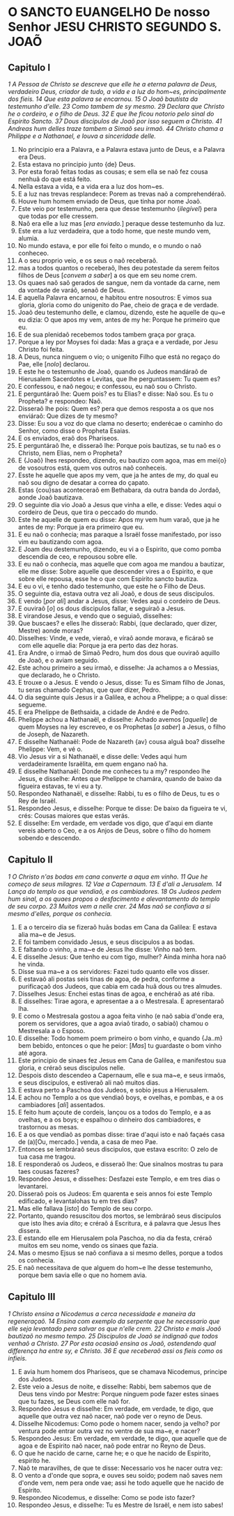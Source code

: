 # O SANCTO EUANGELHO De nosso Senhor JESU CHRISTO SEGUNDO S. JOAÕ

## Capitulo I

_1 A Pessoa de Christo se descreve que elle he a eterna palavra de Deus, verdadeiro Deus, criador de tudo, a vida e a luz do hom~es, principalmente dos fieis. 14 Que esta palavra se encarnou. 15 O Joaõ bautista da testemunho d'elle. 23 Como tambem de sy mesmo. 29 Declara que Christo he o cordeiro, e o filho de Deus. 32 E que lhe ficou notorio pelo sinal do Espirito Sancto. 37 Dous discipulos de Joaõ por isso seguem a Christo. 41 Andreas hum delles traze tambem a Simaõ seu irmaõ. 44 Christo chama a Philippe e a Nathanael, e louva a sinceridade delle._

1. No principio era a Palavra, e a Palavra estava junto de Deus, e a Palavra era Deus.
2. Esta estava no principio junto {de} Deus.
3. Por esta foraõ feitas todas as cousas; e sem ella se naõ fez cousa nenhuã do que está feito.
4. Nella estava a vida, e a vida era a luz dos hom~es.
5. E a luz nas trevas resplandece: Porem as trevas naõ a comprehendéraõ.
6. Houve hum homem enviado de Deus, que tinha por nome Joaõ.
7. Este veio por testemunho, pera que desse testemunho {_ilegível_} pera que todas por elle cressem.
8. Naõ era elle a luz mas [_era enviado._] peraque desse testemunho da luz.
9. Este era a luz verdadeira, que a todo home, que neste mundo vem, alumia.
10. No mundo estava, e por elle foi feito o mundo, e o mundo o naõ conheceo.
11. A o seu proprio veio, e os seus o naõ receberaõ.
12. mas a todos quantos o receberaõ, lhes deu potestade da serem feitos filhos de Deus [_convem a saber_] a os que em seu nome crem.
13. Os quaes naõ saõ gerados de sangue, nem da vontade da carne, nem da vontade de varáõ, senaõ de Deus.
14. E aquella Palavra encarnou, e habitou entre nosoutros: E vimos sua gloria, gloria como do unigenito do Pae, cheio de graça e de verdade.
15. Joaõ deu testemunho delle, e clamou, dizendo, este he aquelle de qu~e eu dizia: O que apos my vem, antes de my he: Porque he primeiro que eu.
16. E de sua plenidaõ recebemos todos tambem graça por graça.
17. Porque a ley por Moyses foi dada: Mas a graça e a verdade, por Jesu Christo foi feita.
18. A Deus, nunca ninguem o vio; o unigenito Filho que está no regaço do Pae, elle [_nolo_] declarou.
19. E este he o testemunho de Joaõ, quando os Judeos mandáraõ de Hierusalem Sacerdotes e Levitas, que lhe perguntassem: Tu quem es?
20. E confessou, e naõ negou; e confessou, eu naõ sou o Christo.
21. E perguntáraõ lhe: Quem pois? es tu Elias? e disse: Naõ sou. Es tu o Propheta? e respondeo: Naõ.
22. Disseraõ lhe pois: Quem es? pera que demos resposta a os que nos enviáraõ: Que dizes de ty mesmo?
23. Disse: Eu sou a voz do que clama no deserto; enderécae o caminho do Senhor, como disse o Propheta Esaias.
24. E os enviados, eraõ dos Phariseos.
25. E perguntáraõ lhe, e disseraõ lhe: Porque pois bautizas, se tu naõ es o Christo, nem Elias, nem o Propheta?
26. E {Joaõ} lhes respondeo, dizendo, eu bautizo com agoa, mas em mei{o} de vosoutros está, quem vos outros naõ conheceis.
27. Esste he aquelle que apos my vem, que ja he antes de my, do qual eu naõ sou digno de desatar a correa do çapato.
28. Estas {cou}sas aconteceraõ em Bethabara, da outra banda do Jordaõ, aonde Joaõ bautizava.
29. O seguinte dia vio Joaõ a Jesus que vinha a elle, e disse: Vedes aqui o cordeiro de Deus, que tira o peccado do mundo.
30. Este he aquelle de quem eu disse: Apos my vem hum varaõ, que ja he antes de my: Porque ja era primeiro que eu.
31. E eu naõ o conhecia; mas paraque a Israël fosse manifestado, por isso vim eu bautizando com agoa.
32. E Joam deu destemunho, dizendo, eu vi a o Espirito, que como pomba descendia de ceo, e repousou sobre elle.
33. E eu naõ o conhecia, mas aquelle que com agoa me mandou a bautizar, elle me disse: Sobre aquelle que descender vires a o Espirito, e que sobre elle repousa, esse he o que com Espirito sancto bautiza.
34. E eu o vi, e tenho dado testemunho, que este he o Filho de Deus.
35. O seguinte dia, estava outra vez ali Joaõ, e dous de seus discipulos.
36. E vendo [_por ali_] andar a Jesus, disse: Vedes aqui o cordeiro de Deus.
37. E ouviraõ [_o_] os dous discipulos fallar, e seguiraõ a Jesus.
38. E virandose Jesus, e vendo que o seguiaõ, disselhes:
39. Que buscaes? e elles lhe disseraõ: Rabbi, (que declarado, quer dizer, Mestre) aonde moras?
40. Disselhes: Vinde, e vede, vieraõ, e víraõ aonde morava, e ficáraõ se com elle aquelle dia: Porque ja era perto das dez horas.
41. Era Andre, o irmaõ de Simaõ Pedro, hum dos dous que ouviraõ aquillo de Joaõ, e o aviam seguido.
42. Este achou primeiro a seu irmaõ, e disselhe: Ja achamos a o Messias, que declarado, he o Christo.
43. E trouxe o a Jesus. E vendo o Jesus, disse: Tu es Simam filho de Jonas, tu seras chamado Cephas, que quer dizer, Pedro.
44. O dia seguinte quis Jesus ir a Galilea, e achou a Phelippe; a o qual disse: segueme.
45. E era Phelippe de Bethsaida, a cidade de André e de Pedro.
46. Phelippe achou a Nathanaël, e disselhe: Achado avemos [_aquelle_] de quem Moyses na ley escreveo, e os Prophetas [_a saber_] a Jesus, o filho de Joseph, de Nazareth.
47. E disselhe Nathanaël: Pode de Nazareth {av} cousa alguâ boa? disselhe Phelippe: Vem, e vé o.
48. Vio Jesus vir a si Nathanaël, e disse delle: Vedes aqui hum verdadeiramente Israëlita, em quem engano naõ ha.
49. E disselhe Nathanaël: Donde me conheces tu a my? respondeo lhe Jesus, e disselhe: Antes que Phelippe te chamára, quando de baixo da figueira estavas, te vi eu a ty.
50. Respondeo Nathanaël, e disselhe: Rabbi, tu es o filho de Deus, tu es o Rey de Israël.
51. Respondeo Jesus, e disselhe: Porque te disse: De baixo da figueira te vi, crés: Cousas maiores que estas verás.
52. E disselhe: Em verdade, em verdade vos digo, que d'aqui em diante vereis aberto o Ceo, e a os Anjos de Deus, sobre o filho do homem sobendo e descendo.

## Capitulo II

_1 O Christo n'as bodas em cana converte a aqua em vinho. 11 Que he começo de seus milagres. 12 Vae a Capernaum. 13 E d'ali a Jerusalem. 14 Lança do templo os que vendiaõ, e os cambiadores. 18 Os Judeos pedem hum sinal, a os quaes propos o desfacimento e alevantamento do templo de seu corpo. 23 Muitos vem a nelle crer. 24 Mas naõ se confiava a si mesmo d'elles, porque os conhecia._

1. E a o terceiro dia se fizeraõ huãs bodas em Cana da Galilea: E estava alia ma~e de Jesus.
2. E foi tambem convidado Jesus, e seus discipulos a as bodas.
3. E faltando o vinho, a ma~e de Jesus lhe disse: Vinho naõ tem.
4. E disselhe Jesus: Que tenho eu com tigo, mulher? Ainda minha hora naõ he vinda.
5. Disse sua ma~e a os servidores: Fazei tudo quanto elle vos disser.
6. E estavaõ ali postas seis tinas de agoa, de pedra, conforme a purificaçaõ dos Judeos, que cabia em cada huã dous ou tres almudes.
7. Disselhes Jesus: Enchei estas tinas de agoa, e enchéraõ as até riba.
8. E disselhes: Tirae agora, e apresentae a a o Mestresala. E apresentaraõ lha.
9. E como o Mestresala gostou a agoa feita vinho (e naõ sabia d'onde era, porem os servidores, que a agoa aviaõ tirado, o sabiaõ) chamou o Mestresala a o Esposo.
10. E disselhe: Todo homem poem primeiro o bom vinho, e quando {Ja..m} bem bebido, entonces o que he peior: [_Mas_] tu guardaste o bom vinho até agora.
11. Este principio de sinaes fez Jesus em Cana de Galilea, e manifestou sua gloria, e créraõ seus discipulos nelle.
12. Despois disto descendeo a Capernaum, elle e sua ma~e, e seus irmaõs, e seus discipulos, e estiveraõ ali naõ muitos dias.
13. E estava perto a Paschoa dos Judeos, e sobio jesus a Hierusalem.
14. E achou no Templo a os que vendiaõ boys, e ovelhas, e pombas, e a os cambiadores [_ali_] assentados.
15. E feito hum açoute de cordeis, lançou os a todos do Templo, e a as ovelhas, e a os boys; e espalhou o dinheiro dos cambiadores, e trastornou as mesas.
16. E a os que vendiaõ as pombas disse: tirae d'aqui isto e naõ façaés casa de (a)[Ou, mercado.] venda, a casa de meo Pae.
17. Entonces se lembráraõ seus discipulos, que estava escrito: O zelo de tua casa me tragou.
18. E responderaõ os Judeos, e disseraõ lhe: Que sinalnos mostras tu para taes cousas fazeres?
19. Respondeo Jesus, e disselhes: Desfazei este Templo, e em tres dias o levantarei.
20. Disseraõ pois os Judeos: Em quarenta e seis annos foi este Templo edificado, e levantalohas tu em tres dias?
21. Mas elle fallava [_isto_] do Templo de seu corpo.
22. Portanto, quando resuscitou dos mortos, se lembráraõ seus discipulos que isto lhes avia dito; e créraõ á Escritura, e á palavra que Jesus lhes dissera.
23. E estando elle em Hierusalem pola Paschoa, no dia da festa, créraõ muitos em seu nome, vendo os sinaes que fazia.
24. Mas o mesmo Ejsus se naõ confiava a si mesmo delles, porque a todos os conhecia.
25. E naõ necessitava de que alguem do hom~e lhe desse testemunho, porque bem savia elle o que no homem avia.

## Capitulo III

_1 Christo ensina a Nicodemus a cerca necessidade e maneira da regeneraçaõ. 14 Ensina com exemplo da serpente que he necessario que elle seja levantado pera salvar os que n'elle crem. 22 Christo e mais Joaõ bautizaõ no mesmo tempo. 25 Discipulos de Joaõ se indignaõ que todos venhaõ a Christo. 27 Por esta ocasiaõ ensina os Joaõ, ostendendo qual differença ha entre sy, e Christo. 36 E que receberaõ assi os fieis como os infieis._

1. E avia hum homem dos Phariseos, que se chamava Nicodemus, principe dos Judeos.
2. Este veio a Jesus de noite, e disselhe: Rabbi, bem sabemos que de Deus tens vindo por Mestre: Porque ninguem pode fazer estes sinaes que tu fazes, se Deus com elle naõ for.
3. Respondeo Jesus e disselhe: Em verdade, em verdade, te digo, que aquelle que outra vez naõ nacer, naõ pode ver o reyno de Deus.
4. Disselhe Nicodemus: Como pode o homem nacer, sendo ja velho? por ventura pode entrar outra vez no ventre de sua ma~e, e nacer?
5. Respondeo Jesus: Em verdade, em verdade, te digo, que aquelle que de agoa e de Espirito naõ nacer, naõ pode entrar no Reyno de Deus.
6. O que he nacido de carne, carne he; e o que he nacido de Espirito, espirito he.
7. Naõ te maravilhes, de que te disse: Necessario vos he nacer outra vez:
8. O vento a d'onde que sopra, e ouves seu soido; podem naõ saves nem d'onde vem, nem pera onde vae; assi he todo aquelle que he nacido de Espirito.
9. Respondeo Nicodemus, e disselhe: Como se pode isto fazer?
10. Respondeo Jesus, e disselhe: Tu es Mestre de Israël, e nem isto sabes!

